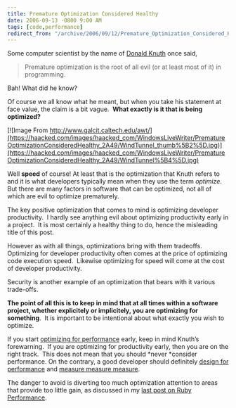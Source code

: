 ```yaml
---
title: Premature Optimization Considered Healthy
date: 2006-09-13 -0800 9:00 AM
tags: [code,performance]
redirect_from: "/archive/2006/09/12/Premature_Optimization_Considered_Healthy.aspx/"
---
```


Some computer scientist by the name of [Donald
Knuth](http://en.wikipedia.org/wiki/Donald_Knuth) once said,

> Premature optimization is the root of all evil (or at least most of
> it) in programming.

Bah! What did he know?

Of course we all know what he meant, but when you take his statement at
face value, the claim is a bit vague.  **What exactly is it that is
being optimized?**

[![Image From
http://www.galcit.caltech.edu/awt/](https://haacked.com/images/haacked_com/WindowsLiveWriter/PrematureOptimizationConsideredHealthy_2A49/WindTunnel_thumb%5B2%5D.jpg)](https://haacked.com/images/haacked_com/WindowsLiveWriter/PrematureOptimizationConsideredHealthy_2A49/WindTunnel%5B4%5D.jpg)

Well **speed** of course! At least that is the optimization that Knuth
refers to and it is what developers typically mean when they use the
term *optimize*.  But there are many factors in software that can be
optimized, not all of which are evil to optimize prematurely.

The key positive optimization that comes to mind is optimizing developer
productivity.  I hardly see anything evil about optimizing productivity
early in a project.  It is most certainly a healthy thing to do, hence
the misleading title of this post.

However as with all things, optimizations bring with them tradeoffs. 
Optimizing for developer productivity often comes at the price of
optimizing code execution speed.  Likewise optimizing for speed will
come at the cost of developer productivity.

Security is another example of an optimization that bears with it
various trade-offs.

**The point of all this is to keep in mind that at all times within a
software project, whether explicitely or implicitely, you are optimizing
for something**.  It is important to be intentional about what exactly
you wish to optimize.

If you start [optimizing for
performance](http://www.joelonsoftware.com/items/2006/09/12.html) early,
keep in mind Knuth’s forewarning.  If you are optimizing for
productivity early, then you are on the right track.  This does not mean
that you should *never *consider performance. On the contrary, a good
developer should definitely [design for
performance](http://blogs.msdn.com/ricom/archive/2003/12/12/43245.aspx)
and [measure measure
measure](http://blogs.msdn.com/ricom/archive/2003/12/02/40779.aspx).

The danger to avoid is diverting too much optimization attention to
areas that provide too little gain, as discussed in my [last post on
Ruby
Performance](https://haacked.com/archive/2006/09/12/Joel_On_Ruby_Performance.aspx).

